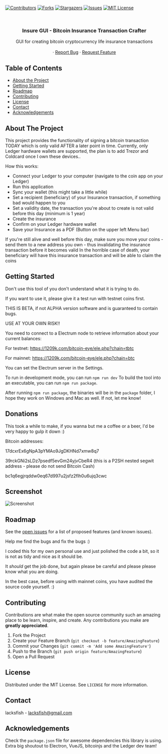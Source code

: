 <!-- PROJECT SHIELDS -->
<!--
*** I'm using markdown "reference style" links for readability.
*** Reference links are enclosed in brackets [ ] instead of parentheses ( ).
*** See the bottom of this document for the declaration of the reference variables
*** for contributors-url, forks-url, etc. This is an optional, concise syntax you may use.
*** https://www.markdownguide.org/basic-syntax/#reference-style-links
-->
[![Contributors][contributors-shield]][contributors-url]
[![Forks][forks-shield]][forks-url]
[![Stargazers][stars-shield]][stars-url]
[![Issues][issues-shield]][issues-url]
[![MIT License][license-shield]][license-url]



<!-- PROJECT LOGO -->
<br />
<p align="center">
  <h3 align="center">Insure GUI - Bitcoin Insurance Transaction Crafter</h3>

  <p align="center">
    GUI for creating bitcoin cryptocurrency life insurance transactions
    <br />
    <br />
    ·
    <a href="https://github.com/lacksfish/insure-gui/issues">Report Bug</a>
    ·
    <a href="https://github.com/lacksfish/insure-gui/issues">Request Feature</a>
  </p>
</p>



<!-- TABLE OF CONTENTS -->
## Table of Contents

* [About the Project](#about-the-project)
* [Getting Started](#getting-started)
* [Roadmap](#roadmap)
* [Contributing](#contributing)
* [License](#license)
* [Contact](#contact)
* [Acknowledgements](#acknowledgements)



<!-- ABOUT THE PROJECT -->
## About The Project

This project provides the functionality of signing a bitcoin transaction TODAY which is only valid AFTER a later point in time.
Currently, only Ledger hardware wallets are supported, the plan is to add Trezor and Coldcard once I own these devices..

How this works:
* Connect your Ledger to your computer (navigate to the coin app on your Ledger)
* Run this application
* Sync your wallet (this might take a little while)
* Set a recipient (beneficiary) of your Insurance transaction, if something bad would happen to you
* Set a validity date, the transaction you're about to create is not valid before this day (minimum is 1 year)
* Create the insurance
* Confirm on your Ledger hardware wallet
* Save your Insurance as a PDF (Button on the upper left Menu bar)

If you're still alive and well before this day, make sure you move your coins - send them to a new address you own - thus invalidating the insurance transaction before it becomes valid
In the horrible case of death, your beneficiary will have this insurance transaction and will be able to claim the coins


<!-- GETTING STARTED -->
## Getting Started

Don't use this tool of you don't understand what it is trying to do.

If you want to use it, please give it a test run with testnet coins first.

THIS IS BETA, if not ALPHA version software and is guaranteed to contain bugs.

USE AT YOUR OWN RISK!!

You need to connect to a Electrum node to retrieve information about your current balances:

For testnet: https://1209k.com/bitcoin-eye/ele.php?chain=tbtc

For mainnet: https://1209k.com/bitcoin-eye/ele.php?chain=btc

You can set the Electrum server in the Settings.

To run in development mode, you can run `npm run dev`
To build the tool into an executable, you can run `npm run package`.

After running `npm run package`, the binaries will be in the `package` folder, I hope they work on Windows and Mac as well.
If not, let me know!

## Donations

This took a while to make, if you wanna but me a coffee or a beer, I'd be very happy to gulp it down :)


Bitcoin addresses:

17dcxrEx6gNpA3pYMAo9JgDKHNd7xmw8q7

39rckGNi2sLDz7psedf5evGm24yjvCbeR4 (this is a P2SH nested segwit address - please do not send Bitcoin Cash)

bc1q6egjrqddw0eq67d997u2jsfz2flh0u6ujq3cwc


## Screenshot

![Screenshot](https://ipfs.io/ipfs/QmQEgxwH82EBHCBsE9gircimvXCFejAYtUAf1oybng49Nn)

<!-- ROADMAP -->
## Roadmap

See the [open issues](https://github.com/lacksfish/insure-gui/issues) for a list of proposed features (and known issues).

Help me find the bugs and fix the bugs :)

I coded this for my own personal use and just polished the code a bit, so it is not as tidy and nice as it should be.

It *should* get the job done, but again please be careful and please please know what you are doing.

In the best case, before using with mainnet coins, you have audited the source code yourself. :)


<!-- CONTRIBUTING -->
## Contributing

Contributions are what make the open source community such an amazing place to be learn, inspire, and create. Any contributions you make are **greatly appreciated**.

1. Fork the Project
2. Create your Feature Branch (`git checkout -b feature/AmazingFeature`)
3. Commit your Changes (`git commit -m 'Add some AmazingFeature'`)
4. Push to the Branch (`git push origin feature/AmazingFeature`)
5. Open a Pull Request



<!-- LICENSE -->
## License

Distributed under the MIT License. See `LICENSE` for more information.



<!-- CONTACT -->
## Contact

lacksfish - lacksfish@gmail.com



<!-- ACKNOWLEDGEMENTS -->
## Acknowledgements
Check the `package.json` file for awesome dependencies this library is using.
Extra big shoutout to Electron, VueJS, bitcoinjs and the Ledger dev team!





<!-- MARKDOWN LINKS & IMAGES -->
<!-- https://www.markdownguide.org/basic-syntax/#reference-style-links -->
[contributors-shield]: https://img.shields.io/github/contributors/lacksfish/insure-gui.svg?style=flat-square
[contributors-url]: https://github.com/lacksfish/insure-gui/graphs/contributors
[forks-shield]: https://img.shields.io/github/forks/lacksfish/insure-gui.svg?style=flat-square
[forks-url]: https://github.com/lacksfish/insure-gui/network/members
[stars-shield]: https://img.shields.io/github/stars/lacksfish/insure-gui.svg?style=flat-square
[stars-url]: https://github.com/lacksfish/insure-gui/stargazers
[issues-shield]: https://img.shields.io/github/issues/lacksfish/insure-gui.svg?style=flat-square
[issues-url]: https://github.com/lacksfish/insure-gui/issues
[license-shield]: https://img.shields.io/github/license/lacksfish/insure-gui.svg?style=flat-square
[license-url]: https://github.com/lacksfish/insure-gui/blob/master/LICENSE

